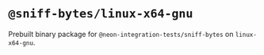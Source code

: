 # `@sniff-bytes/linux-x64-gnu`

Prebuilt binary package for `@neon-integration-tests/sniff-bytes` on `linux-x64-gnu`.

